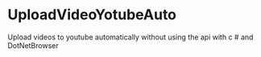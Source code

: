 # UploadVideoYotubeAuto
Upload videos to youtube automatically without using the api with c # and DotNetBrowser
